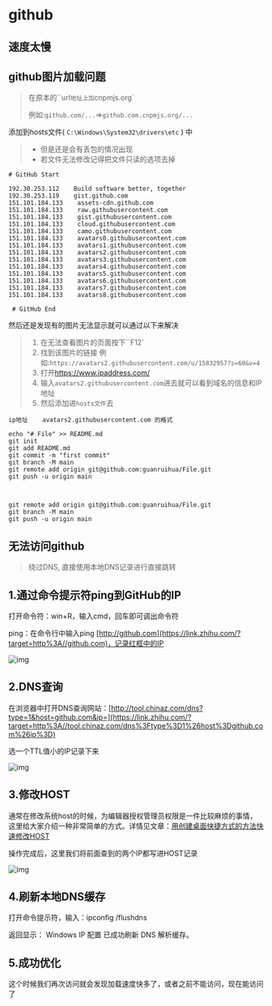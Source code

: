 # github

## 速度太慢

## github图片加载问题

> 在原本的``url`地址上加`cnpmjs.org`
>
> 例如:`github.com/...`=>`github.com.cnpmjs.org/...`

添加到hosts文件( `C:\Windows\System32\drivers\etc` ) 中

> - 但是还是会有丢包的情况出现
> - 若文件无法修改记得把文件只读的选项去掉

```tiki wiki
# GitHub Start 

192.30.253.112    Build software better, together 
192.30.253.119    gist.github.com
151.101.184.133    assets-cdn.github.com
151.101.184.133    raw.githubusercontent.com
151.101.184.133    gist.githubusercontent.com
151.101.184.133    cloud.githubusercontent.com
151.101.184.133    camo.githubusercontent.com
151.101.184.133    avatars0.githubusercontent.com
151.101.184.133    avatars1.githubusercontent.com
151.101.184.133    avatars2.githubusercontent.com
151.101.184.133    avatars3.githubusercontent.com
151.101.184.133    avatars4.githubusercontent.com
151.101.184.133    avatars5.githubusercontent.com
151.101.184.133    avatars6.githubusercontent.com
151.101.184.133    avatars7.githubusercontent.com
151.101.184.133    avatars8.githubusercontent.com

 # GitHub End
```

然后还是发现有的图片无法显示就可以通过以下来解决

> 1. 在无法查看图片的页面按下``F12`
> 2. 找到该图片的链接 例如:`https://avatars2.githubusercontent.com/u/15832957?s=60&v=4`
> 3. 打开<https://www.ipaddress.com/>
> 4. 输入`avatars2.githubusercontent.com`进去就可以看到域名的信息和IP地址
> 5. 然后添加进``hosts文件``去

```git
ip地址    avatars2.githubusercontent.com 的格式
```

```git
echo "# File" >> README.md
git init
git add README.md
git commit -m "first commit"
git branch -M main
git remote add origin git@github.com:guanruihua/File.git
git push -u origin main



git remote add origin git@github.com:guanruihua/File.git
git branch -M main
git push -u origin main
```

## 无法访问github

> 绕过DNS, 直接使用本地DNS记录进行直接跳转

## 1.通过命令提示符ping到GitHub的IP

打开命令符：win+R，输入cmd，回车即可调出命令符

ping：在命令行中输入ping [http://github.com](https://link.zhihu.com/?target=http%3A//github.com)，记录红框中的IP

![img](https://pic3.zhimg.com/80/v2-305df8d0e362b9b04904f0817917f94e_1440w.jpg)

## 2.DNS查询

在浏览器中打开DNS查询网站：[http://tool.chinaz.com/dns?type=1&host=github.com&ip=](https://link.zhihu.com/?target=http%3A//tool.chinaz.com/dns%3Ftype%3D1%26host%3Dgithub.com%26ip%3D)

选一个TTL值小的IP记录下来

![img](https://pic3.zhimg.com/80/v2-3878daee945c457c5a0ce75d8d279f3a_1440w.jpg)

## 3.修改HOST

通常在修改系统host的时候，为编辑器授权管理员权限是一件比较麻烦的事情，这里给大家介绍一种非常简单的方式。详情见文章：[用创建桌面快捷方式的方法快速修改HOST](https://link.zhihu.com/?target=https%3A//pzyer.com/tips/%E7%94%A8%E5%88%9B%E5%BB%BA%E6%A1%8C%E9%9D%A2%E5%BF%AB%E6%8D%B7%E6%96%B9%E5%BC%8F%E7%9A%84%E6%96%B9%E6%B3%95%E5%BF%AB%E9%80%9F%E4%BF%AE%E6%94%B9HOST.html)

操作完成后，这里我们将前面查到的两个IP都写进HOST记录

![img](https://pic1.zhimg.com/80/v2-bb2b0fd6de49540d951e917c3d6e24a0_720w.jpg)

## 4.刷新本地DNS缓存

打开命令提示符，输入：ipconfig /flushdns

返回显示：
Windows IP 配置
已成功刷新 DNS 解析缓存。

## 5.成功优化

这个时候我们再次访问就会发现加载速度快多了，或者之前不能访问，现在能访问了
